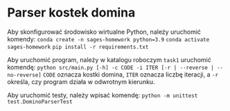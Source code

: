 # Parser kostek domina

Aby skonfigurować środowisko wirtualne Python, należy uruchomić komendy:
`conda create -n sages-homework python=3.9`
`conda activate sages-homework`
`pip install -r requirements.txt`

Aby uruchomić program, należy w katalogu roboczym `task1` uruchomić komendę:
`python src/main.py [-h] -c CODE -i ITER [-r | --reverse | --no-reverse]`
`CODE` oznacza kostki domina, `ITER` oznacza liczbę iteracji, a `-r` określa, czy program działa w odwrotnym kierunku.

Aby uruchomić testy, należy wpisać komendę:
`python -m unittest test.DominoParserTest`
